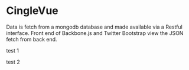 CingleVue
=========
Data is fetch from a mongodb database and made available via a Restful interface. Front end of Backbone.js 
and Twitter Bootstrap view the JSON fetch from back end.


test 1

test 2
